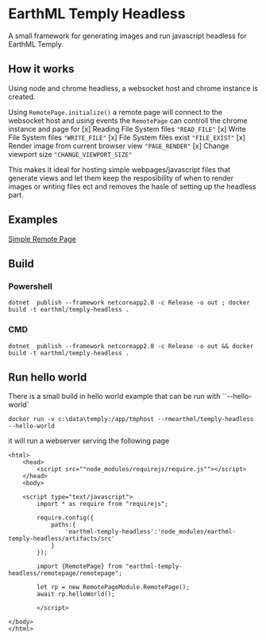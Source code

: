 
# EarthML Temply Headless

A small framework for generating images and run javascript headless for EarthML Temply.


## How it works

Using node and chrome headless, a websocket host and chrome instance is created. 

Using `RemotePage.initialize()` a remote page will connect to the websocket host and using events the `RemotePage` can controll the chrome instance and page for
[x] Reading File System files `"READ_FILE"`
[x] Write File System files `"WRITE_FILE"`
[x] File System files exist `"FILE_EXIST"`
[x] Render image from current browser view `"PAGE_RENDER"`
[x] Change viewport size `"CHANGE_VIEWPORT_SIZE"`

This makes it ideal for hosting simple webpages/javascript files that generate views and let them keep the resposibility of when to render images or writing files ect and removes the hasle of setting up the headless part.

## Examples

[Simple Remote Page](samples/SimpleRemotePage/README.md)

## Build 

### Powershell
```
dotnet  publish --framework netcoreapp2.0 -c Release -o out ; docker  build -t earthml/temply-headless .
```
### CMD
```
dotnet  publish --framework netcoreapp2.0 -c Release -o out && docker  build -t earthml/temply-headless .
```


## Run hello world
There is a small build in hello world example that can be run with ``--hello-world`


```
docker run -v c:\data\temply:/app/tmphost --rmearthml/temply-headless --hello-world
```

it will run a webserver serving the following page 
```
<html>
	<head>
		<script src=""node_modules/requirejs/require.js""></script>
	</head>
	<body>

	<script type="text/javascript">
		import * as require from "requirejs";
		
		require.config({
			paths:{
				'earthml-temply-headless':'node_modules/earthml-temply-headless/artifacts/src'
			}
		});

		import {RemotePage} from "earthml-temply-headless/remotepage/remotepage";

		let rp = new RemotePageModule.RemotePage(); 
		await rp.helloWorld();

		</script>

</body>
</html>
```



